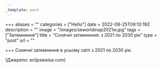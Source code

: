 ```yaml
---
_template: post
---
```





+++
aliases = ""
categories = ["Небо"]
date = 2022-08-25T09:10:19Z
description = ""
image = "/images/seworldmap2021w.jpg"
tags = ["Затемнення"]
title = "Сонячні затемнення: з 2021 по 2030 рік"
type = "post"
url = ""

+++
Сонячні затемнення в усьому світі з 2021 по 2030 рік.

(Джерело: eclipsewise.com)
